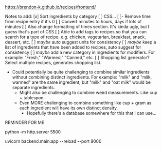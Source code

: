 https://brendon-k.github.io/recipes/frontend/

Notes to add:
[x] Sort ingredients by category
[ ] CSS...
[ ]- Remove time from recipe entry if it's 0
[ ] Convert minutes to hours, days if lots of minutes
[ ] Also change formatting of times section. It's kinda ugly, but I guess that's part of CSS
[ ] Able to add tags to recipes so that you can search for a type of recipe. e.g. chicken, vegetarian, breakfast, snack, dessert, etc.
[ ] *maybe* auto suggest units for consistency
[ ] *maybe* keep a list of ingredients that have been added to recipes, auto suggest for consistency
[ ] *maybe* add a new category in ingredients for modifiers. For example: "Fresh," "Warmed," "Canned," etc.
[ ] Shopping list generator? Select multiple recipes, generates shopping list.
  - Could potentially be quite challenging to combine similar ingredients without combining distinct ingredients. For example: "milk" and "milk, warmed" are the same ingredient, but "milk" and "oat milk" would be separate ingredients.
    - Might also be challenging to combine weird measurements. Like cup + tablespon
    - Even MORE challenging to combine something like cup + gram as each ingredient will have its own distinct density. 
      - Hopefully there's a database somewhere for this that I can use...

REMINDER FOR ME

python -m http.server 5500

uvicorn backend.main:app --reload --port 8000